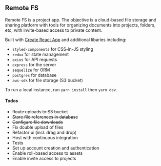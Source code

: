 ## Remote FS
Remote FS is a project app. The objective is a cloud-based file storage and sharing platform with tools for organizing documents into projects, folders, etc, with invite-based access to private content.

Built with [Create React App](https://github.com/facebookincubator/create-react-app) and additional libaries including:  

* `styled-components` for CSS-in-JS styling
* `redux` for state management
* `axios` for API requests
* `express` for the server
* `sequelize` for ORM
* `postgres` for database
* `aws-sdk` for file storage (S3 bucket)

To run a local instance, run `yarn install` then `yarn dev`.

#### Todos
* ~~Route uploads to S3 bucket~~
* ~~Store file references in database~~
* ~~Configure file downloads~~
* Fix double upload of files
* Refactor ui (incl. drag and drop)
* Host with continuous integration
* Tests
* Set up account creation and authentication
* Enable roll-based access to assets
* Enable invite access to projects 